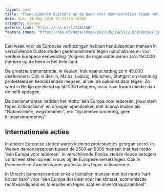 ```yaml
---
layout: post
title: "Tienduizenden Duitsers op de been voor demonstraties tegen nationalisme"
date: Sun, 19 May 2019 21:13:36 +0200
category: nieuws
externe_link: "https://nos.nl/l/2285458"
feature_image: "https://nos.nl/data/image/2019/05/19/551250/1008x567.jpg"
---
```


<p>Een week voor de Europese verkiezingen hebben tienduizenden mensen in verschillende Duitse steden gedemonstreerd tegen nationalisme en voor verdere Europese eenwording. Volgens de organisatie waren zo'n 150.000 mensen op de been in het hele land.</p>
<p>De grootste demonstratie, in Keulen, trok naar schatting zo'n 45.000 deelnemers. Ook in Berlijn, Mainz, Leipzig, München, Stuttgart en Hamburg protesteerden tienduizenden mensen, al viel de opkomst daar tegen. Zo werd in Berlijn gerekend op 50.000 betogers, maar daar kwam minder dan de helft opdagen.</p>
<p>De demonstranten hadden het motto 'één Europa voor iedereen, jouw stem tegen nationalisme' en droegen spandoeken met daarop leuzen als: "Nationalisme, wegstemmen", en: "Systeemverandering, geen klimaatverandering".</p>
<h2>Internationale acties</h2>
<p>In andere Europese steden waren kleinere protestacties georganiseerd. In Wenen demonstreerden tussen de 2500 en 6000 mensen met het motto 'één Europa voor iedereen'. In verschillende Poolse steden riepen betogers op tot een stem op een vrouw bij de Europese verkiezingen. Ook in Roemenië en Zweden waren protestacties tegen nationalisme.</p>
<p>In Utrecht demonstreerden enkele tientallen mensen met het motto 'hart boven hard' voor "een Europa dat kiest voor het klimaat, economische rechtvaardigheid en tolerantie en tegen haat en onverdraagzaamheid".</p>
